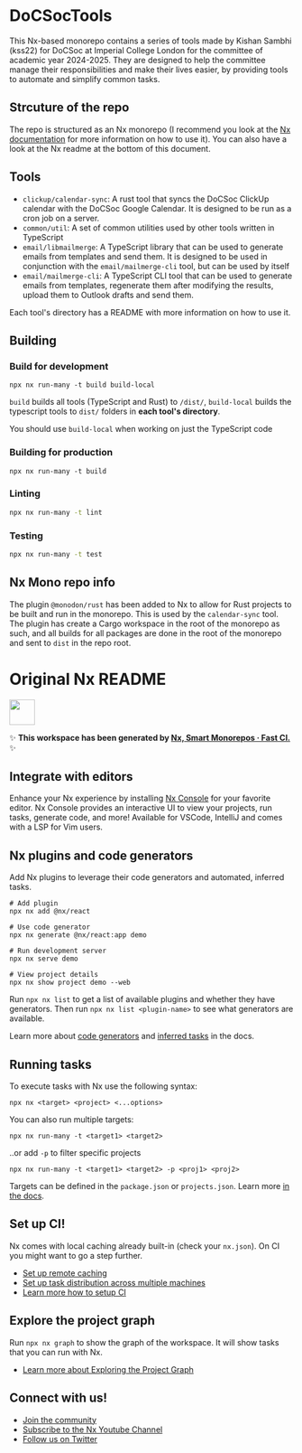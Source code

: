 # DoCSocTools

This Nx-based monorepo contains a series of tools made by Kishan Sambhi (kss22) for DoCSoc at Imperial College London for the committee of academic year 2024-2025.
They are designed to help the committee manage their responsibilities and make their lives easier, by providing tools to automate and simplify common tasks.

## Strcuture of the repo

The repo is structured as an Nx monorepo (I recommend you look at the [Nx documentation](https://nx.dev) for more information on how to use it). You can also have a look at the Nx readme at the bottom of this document.

## Tools

-   `clickup/calendar-sync`: A rust tool that syncs the DoCSoc ClickUp calendar with the DoCSoc Google Calendar. It is designed to be run as a cron job on a server.
-   `common/util`: A set of common utilities used by other tools written in TypeScript
-   `email/libmailmerge`: A TypeScript library that can be used to generate emails from templates and send them. It is designed to be used in conjunction with the `email/mailmerge-cli` tool, but can be used by itself
-   `email/mailmerge-cli`: A TypeScript CLI tool that can be used to generate emails from templates, regenerate them after modifying the results, upload them to Outlook drafts and send them.

Each tool's directory has a README with more information on how to use it.

## Building

### Build for development

```
npx nx run-many -t build build-local
```

`build` builds all tools (TypeScript and Rust) to `/dist/`, `build-local` builds the typescript tools to `dist/` folders in **each tool's directory**.

You should use `build-local` when working on just the TypeScript code

### Building for production

```
npx nx run-many -t build
```

### Linting

```bash
npx nx run-many -t lint
```

### Testing

```bash
npx nx run-many -t test
```

## Nx Mono repo info

The plugin `@monodon/rust` has been added to Nx to allow for Rust projects to be built and run in the monorepo. This is used by the `calendar-sync` tool.
The plugin has create a Cargo workspace in the root of the monorepo as such, and all builds for all packages are done in the root of the monorepo and sent to `dist` in the repo root.

# Original Nx README

<a alt="Nx logo" href="https://nx.dev" target="_blank" rel="noreferrer"><img src="https://raw.githubusercontent.com/nrwl/nx/master/images/nx-logo.png" width="45"></a>

✨ **This workspace has been generated by [Nx, Smart Monorepos · Fast CI.](https://nx.dev)** ✨

## Integrate with editors

Enhance your Nx experience by installing [Nx Console](https://nx.dev/nx-console) for your favorite editor. Nx Console
provides an interactive UI to view your projects, run tasks, generate code, and more! Available for VSCode, IntelliJ and
comes with a LSP for Vim users.

## Nx plugins and code generators

Add Nx plugins to leverage their code generators and automated, inferred tasks.

```
# Add plugin
npx nx add @nx/react

# Use code generator
npx nx generate @nx/react:app demo

# Run development server
npx nx serve demo

# View project details
npx nx show project demo --web
```

Run `npx nx list` to get a list of available plugins and whether they have generators. Then run `npx nx list <plugin-name>` to see what generators are available.

Learn more about [code generators](https://nx.dev/features/generate-code) and [inferred tasks](https://nx.dev/concepts/inferred-tasks) in the docs.

## Running tasks

To execute tasks with Nx use the following syntax:

```
npx nx <target> <project> <...options>
```

You can also run multiple targets:

```
npx nx run-many -t <target1> <target2>
```

..or add `-p` to filter specific projects

```
npx nx run-many -t <target1> <target2> -p <proj1> <proj2>
```

Targets can be defined in the `package.json` or `projects.json`. Learn more [in the docs](https://nx.dev/features/run-tasks).

## Set up CI!

Nx comes with local caching already built-in (check your `nx.json`). On CI you might want to go a step further.

-   [Set up remote caching](https://nx.dev/features/share-your-cache)
-   [Set up task distribution across multiple machines](https://nx.dev/nx-cloud/features/distribute-task-execution)
-   [Learn more how to setup CI](https://nx.dev/recipes/ci)

## Explore the project graph

Run `npx nx graph` to show the graph of the workspace.
It will show tasks that you can run with Nx.

-   [Learn more about Exploring the Project Graph](https://nx.dev/core-features/explore-graph)

## Connect with us!

-   [Join the community](https://nx.dev/community)
-   [Subscribe to the Nx Youtube Channel](https://www.youtube.com/@nxdevtools)
-   [Follow us on Twitter](https://twitter.com/nxdevtools)

